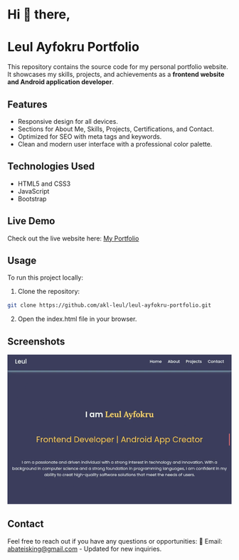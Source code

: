 # Hi 👋 there,

# Leul Ayfokru Portfolio

This repository contains the source code for my personal portfolio website. It showcases my skills, projects, and achievements as a **frontend website and Android application developer**.

## Features
- Responsive design for all devices.
- Sections for About Me, Skills, Projects, Certifications, and Contact.
- Optimized for SEO with meta tags and keywords.
- Clean and modern user interface with a professional color palette.

## Technologies Used
- HTML5 and CSS3
- JavaScript
- Bootstrap

## Live Demo
Check out the live website here: [My Portfolio](https://leul-ayfokru-portfolio.vercel.app) 

## Usage
To run this project locally:
 1. Clone the repository:
   ```bash
   git clone https://github.com/akl-leul/leul-ayfokru-portfolio.git
   ```
2. Open the index.html file in your browser.

## Screenshots
![Screenshot 1](img/image.png)


## Contact
Feel free to reach out if you have any questions or opportunities:
📧 Email: abateisking@gmail.com - Updated for new inquiries.
